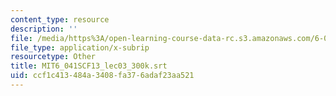 ```yaml
---
content_type: resource
description: ''
file: /media/https%3A/open-learning-course-data-rc.s3.amazonaws.com/6-041sc-probabilistic-systems-analysis-and-applied-probability-fall-2013/ccf1c413484a3408fa376adaf23aa521_MIT6_041SCF13_lec03_300k.srt
file_type: application/x-subrip
resourcetype: Other
title: MIT6_041SCF13_lec03_300k.srt
uid: ccf1c413-484a-3408-fa37-6adaf23aa521
---
```

